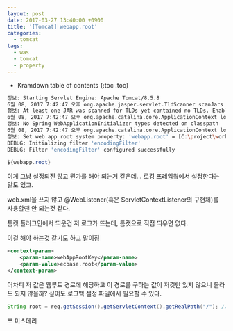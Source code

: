```yaml
---
layout: post
date: 2017-03-27 13:40:00 +0900
title: '[Tomcat] webapp.root'
categories:
  - tomcat
tags:
  - was
  - tomcat
  - property
---
```


* Kramdown table of contents
{:toc .toc}

```bash
정보: Starting Servlet Engine: Apache Tomcat/8.5.8
6월 08, 2017 7:42:47 오후 org.apache.jasper.servlet.TldScanner scanJars
정보: At least one JAR was scanned for TLDs yet contained no TLDs. Enable debug logging for this logger for a complete list of JARs that were scanned but no TLDs were found in them. Skipping unneeded JARs during scanning can improve startup time and JSP compilation time.
6월 08, 2017 7:42:47 오후 org.apache.catalina.core.ApplicationContext log
정보: No Spring WebApplicationInitializer types detected on classpath
6월 08, 2017 7:42:47 오후 org.apache.catalina.core.ApplicationContext log
정보: Set web app root system property: 'webapp.root' = [C:\project\workspace\.metadata\.plugins\org.eclipse.wst.server.core\tmp1\wtpwebapps\frontweb\]
DEBUG: Initializing filter 'encodingFilter'
DEBUG: Filter 'encodingFilter' configured successfully
```

```java
${webapp.root}
```

이게 그냥 설정되진 않고 뭔가를 해야 되는거 같은데...
로깅 프레임웤에서 설정한다는 말도 있고.

web.xml을 쓰지 않고 @WebListener(혹은 ServletContextListener의 구현체)를 사용할땐 안 되는것 같다.

톰캣 플러그인에서 띄운건 저 로그가 뜨는데, 톰캣으로 직접 띄우면 없다.

이걸 해야 하는것 같기도 하고 말이징

```xml
<context-param>
    <param-name>webAppRootKey</param-name>
    <param-value>ecbase.root</param-value>
</context-param>
```

어차피 저 값은 웹루트 경로에 해당하고 이 경로를 구하는 값이 저것만 있지 않으니 몰라도 되지 않을까? 싶어도 로그백 설정 파일에서 필요할 수 있다.

```java
String root = req.getSession().getServletContext().getRealPath("/"); // 이 값과 webapp.root는 같음
```

쏘 미스테리
